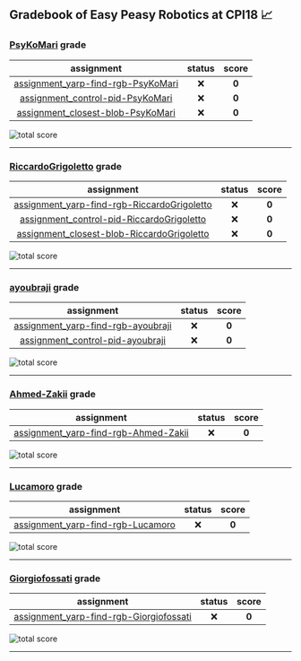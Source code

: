 ## Gradebook of Easy Peasy Robotics at CPI18 :chart_with_upwards_trend:

### [**PsyKoMari**](https://github.com/PsyKoMari) grade

| assignment | status | score |
|    :--:    |  :--:  | :--:  |
| [assignment_yarp-find-rgb-PsyKoMari](https://github.com/easy-peasy-robotics/assignment_yarp-find-rgb-PsyKoMari) | :x: | **0** |
| [assignment_control-pid-PsyKoMari](https://github.com/easy-peasy-robotics/assignment_control-pid-PsyKoMari) | :x: | **0** |
| [assignment_closest-blob-PsyKoMari](https://github.com/easy-peasy-robotics/assignment_closest-blob-PsyKoMari) | :x: | **0** |

![total score](https://img.shields.io/badge/total_score-0-orange.svg?style=flat-square)

---


### [**RiccardoGrigoletto**](https://github.com/RiccardoGrigoletto) grade

| assignment | status | score |
|    :--:    |  :--:  | :--:  |
| [assignment_yarp-find-rgb-RiccardoGrigoletto](https://github.com/easy-peasy-robotics/assignment_yarp-find-rgb-RiccardoGrigoletto) | :x: | **0** |
| [assignment_control-pid-RiccardoGrigoletto](https://github.com/easy-peasy-robotics/assignment_control-pid-RiccardoGrigoletto) | :x: | **0** |
| [assignment_closest-blob-RiccardoGrigoletto](https://github.com/easy-peasy-robotics/assignment_closest-blob-RiccardoGrigoletto) | :x: | **0** |

![total score](https://img.shields.io/badge/total_score-0-orange.svg?style=flat-square)

---


### [**ayoubraji**](https://github.com/ayoubraji) grade

| assignment | status | score |
|    :--:    |  :--:  | :--:  |
| [assignment_yarp-find-rgb-ayoubraji](https://github.com/easy-peasy-robotics/assignment_yarp-find-rgb-ayoubraji) | :x: | **0** |
| [assignment_control-pid-ayoubraji](https://github.com/easy-peasy-robotics/assignment_control-pid-ayoubraji) | :x: | **0** |

![total score](https://img.shields.io/badge/total_score-0-orange.svg?style=flat-square)

---


### [**Ahmed-Zakii**](https://github.com/Ahmed-Zakii) grade

| assignment | status | score |
|    :--:    |  :--:  | :--:  |
| [assignment_yarp-find-rgb-Ahmed-Zakii](https://github.com/easy-peasy-robotics/assignment_yarp-find-rgb-Ahmed-Zakii) | :x: | **0** |

![total score](https://img.shields.io/badge/total_score-0-orange.svg?style=flat-square)

---


### [**Lucamoro**](https://github.com/Lucamoro) grade

| assignment | status | score |
|    :--:    |  :--:  | :--:  |
| [assignment_yarp-find-rgb-Lucamoro](https://github.com/easy-peasy-robotics/assignment_yarp-find-rgb-Lucamoro) | :x: | **0** |

![total score](https://img.shields.io/badge/total_score-0-orange.svg?style=flat-square)

---


### [**Giorgiofossati**](https://github.com/Giorgiofossati) grade

| assignment | status | score |
|    :--:    |  :--:  | :--:  |
| [assignment_yarp-find-rgb-Giorgiofossati](https://github.com/easy-peasy-robotics/assignment_yarp-find-rgb-Giorgiofossati) | :x: | **0** |

![total score](https://img.shields.io/badge/total_score-0-orange.svg?style=flat-square)

---

